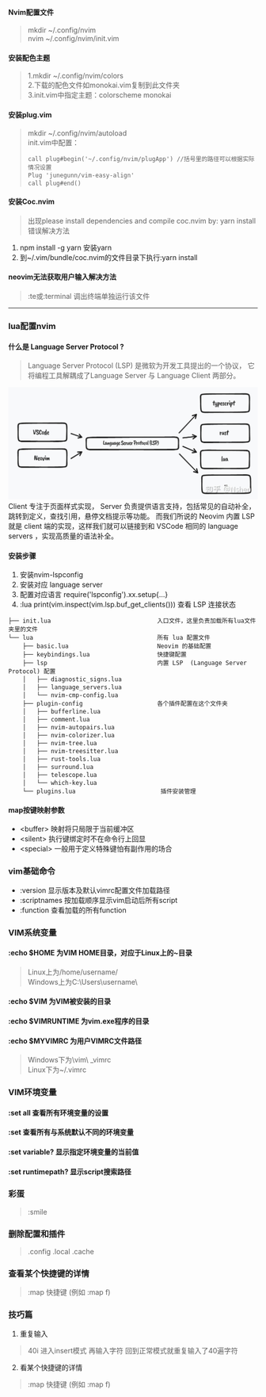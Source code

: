 #### Nvim配置文件

> mkdir ~/.config/nvim <br>
  nvim  ~/.config/nvim/init.vim

#### 安装配色主题

> 1.mkdir ~/.config/nvim/colors <br>
 2.下载的配色文件如monokai.vim复制到此文件夹<br>
 3.init.vim中指定主题：colorscheme monokai

#### 安装plug.vim

> mkdir ~/.config/nvim/autoload <br>
 init.vim中配置：
> ```
> call plug#begin('~/.config/nvim/plugApp') //括号里的路径可以根据实际情况设置
> Plug 'junegunn/vim-easy-align'
> call plug#end()
> ```

#### 安装Coc.nvim

> 出现please install dependencies and compile coc.nvim by: yarn install错误解决方法 <br>
 1. npm install -g yarn     安装yarn <br>
 2. 到~/.vim/bundle/coc.nvim的文件目录下执行:yarn install

#### neovim无法获取用户输入解决方法
> ​:te或:terminal 调出终端单独运行该文件
---
### lua配置nvim
#### 什么是 Language Server Protocol ?
> Language Server Protocol (LSP) 是微软为开发工具提出的一个协议， 它将编程工具解耦成了Language Server 与 Language Client 两部分。

![输入图片说明](image/lsp图解.jpg)
Client 专注于页面样式实现， Server 负责提供语言支持，包括常见的自动补全，跳转到定义，查找引用，悬停文档提示等功能。
而我们所说的 Neovim 内置 LSP 就是 client 端的实现，这样我们就可以链接到和 VSCode 相同的 language servers ，实现高质量的语法补全。

#### 安装步骤
1. 安装nvim-lspconfig
2. 安装对应 language server
3. 配置对应语言 require('lspconfig').xx.setup{…}
4. :lua print(vim.inspect(vim.lsp.buf_get_clients())) 查看 LSP 连接状态
```
├── init.lua                              入口文件，这里负责加载所有lua文件夹里的文件
└── lua                                   所有 lua 配置文件
    ├── basic.lua                         Neovim 的基础配置
    ├── keybindings.lua                   快捷键配置
    ├── lsp                               内置 LSP  (Language Server Protocol) 配置
    │   ├── diagnostic_signs.lua
    │   ├── language_servers.lua
    │   └── nvim-cmp-config.lua
    ├── plugin-config                     各个插件配置在这个文件夹
    │   ├── bufferline.lua
    │   ├── comment.lua
    │   ├── nvim-autopairs.lua
    │   ├── nvim-colorizer.lua
    │   ├── nvim-tree.lua
    │   ├── nvim-treesitter.lua
    │   ├── rust-tools.lua
    │   ├── surround.lua
    │   ├── telescope.lua
    │   └── which-key.lua
    └── plugins.lua                        插件安装管理
```

#### map按键映射参数
* \<buffer\> 映射将只局限于当前缓冲区
* \<silent\> 执行键绑定时不在命令行上回显
* \<special\> 一般用于定义特殊键怕有副作用的场合

### vim基础命令
- :version      显示版本及默认vimrc配置文件加载路径
- :scriptnames  按加载顺序显示vim启动后所有script
- :function     查看加载的所有function

### VIM系统变量
#### :echo $HOME       为VIM HOME目录，对应于Linux上的~目录 
> Linux上为/home/username/  <br>
  Windows上为C:\Users\username\   
#### :echo $VIM        为VIM被安装的目录
#### :echo $VIMRUNTIME 为vim.exe程序的目录
#### :echo $MYVIMRC 为用户VIMRC文件路径
> Windows下为\vim\ _vimrc  <br>
  Linux下为~/.vimrc

### VIM环境变量
#### :set all           查看所有环境变量的设置
#### :set               查看所有与系统默认不同的环境变量
#### :set variable?     显示指定环境变量的当前值
#### :set runtimepath?  显示script搜索路径

### 彩蛋
> :smile

### 删除配置和插件
> .config .local .cache

### 查看某个快捷键的详情
> :map 快捷键 (例如 :map <leader>f)

### 技巧篇
1. 重复输入
> 40i 进入insert模式 再输入字符 回到正常模式就重复输入了40遍字符
2. 看某个快捷键的详情
> :map 快捷键 (例如 :map <leader>f)
